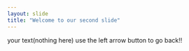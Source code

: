 ```yaml
---
layout: slide
title: "Welcome to our second slide"
---
```

your text(nothing here)
use the left arrow button to go back!!
